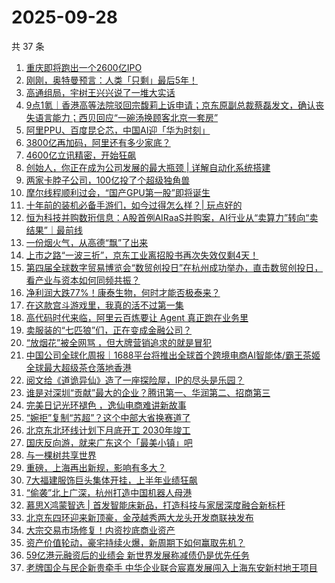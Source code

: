 # 2025-09-28

共 37 条

<!-- BEGIN 36KR -->
<!-- 最后更新时间 2025-09-28 05:06:58 +0800 -->
1. [重庆即将跑出一个2600亿IPO](https://36kr.com/p/3484449168465031)
1. [刚刚，奥特曼预言：人类「只剩」最后5年！](https://36kr.com/p/3484615603543174)
1. [高通组局，宇树王兴兴说了一堆大实话](https://36kr.com/p/3484272367885191)
1. [9点1氪｜香港高等法院驳回宗馥莉上诉申请；京东原副总裁蔡磊发文，确认丧失语言能力；西贝回应“一碗汤换顾客北京一套房”](https://36kr.com/p/3484279219100804)
1. [阿里PPU、百度昆仑芯，中国AI迎「华为时刻」](https://36kr.com/p/3484261250653061)
1. [3800亿再加码，阿里还有多少家底？](https://36kr.com/p/3484329814744197)
1. [4600亿立讯精密，开始狂飙](https://36kr.com/p/3484307941513345)
1. [创始人，你正在成为公司发展的最大瓶颈 | 详解自动化系统搭建](https://36kr.com/p/3449233402418825)
1. [两家卡脖子公司，100亿投了个超级独角兽](https://36kr.com/p/3484648409439104)
1. [摩尔线程顺利过会，“国产GPU第一股”即将诞生](https://36kr.com/p/3484433945697153)
1. [十年前的装机必备手游们，如今过得怎么样？| 玩点好的](https://36kr.com/p/3484591114771330)
1. [恒为科技并购数珩信息：A股首例AIRaaS并购案，AI行业从“卖算力”转向“卖结果”｜最前线](https://36kr.com/p/3484384487086985)
1. [一份烟火气，从高德“飘”了出来](https://36kr.com/p/3484689440005250)
1. [上市之路“一波三折”，京东工业离招股书再次失效仅剩4天！](https://36kr.com/p/3483539615127689)
1. [第四届全球数字贸易博览会“数贸创投日”在杭州成功举办，直击数贸创投日，看产业与资本如何同频共振？](https://36kr.com/p/3484576932453507)
1. [净利润大跌77%！康泰生物，何时才能否极泰来？](https://36kr.com/p/3482930587556232)
1. [在这款宫斗游戏里，我真的活不过第一集](https://36kr.com/p/3484681691667333)
1. [高代码时代来临，阿里云百炼要让 Agent 真正跑在业务里](https://36kr.com/p/3484631535033224)
1. [卖服装的“七匹狼”们，正在变成金融公司？](https://36kr.com/p/3484358685415557)
1. [“放烟花”被全网骂 ，但大牌营销追求的就是冒犯](https://36kr.com/p/3484707058244484)
1. [中国公司全球化周报｜1688平台将推出全球首个跨境电商AI智能体/霸王茶姬全球最大超级茶仓落地香港](https://36kr.com/p/3485033821854592)
1. [阅文给《道诡异仙》造了一座探险屋，IP的尽头是乐园？](https://36kr.com/p/3483615843261569)
1. [谁是对深圳“贡献”最大的企业？腾讯第一、华润第二、招商第三](https://36kr.com/p/3484466418211713)
1. [完美日记光环褪色 ，逸仙电商难讲新故事](https://36kr.com/p/3484474050927748)
1. [“婉拒”复制“苏超”？这个中部大省换赛道了](https://36kr.com/p/3484455140645764)
1. [北京东北环线计划下月底开工  2030年竣工](https://36kr.com/p/3484482742573959)
1. [国庆反向游，就来广东这个「最美小镇」吧](https://36kr.com/p/3484375291829122)
1. [与一棵树共享世界](https://36kr.com/p/3484357281750152)
1. [重磅，上海再出新规，影响有多大？](https://36kr.com/p/3484336654834820)
1. [7大福建服饰巨头集体开挂，上半年业绩狂飙](https://36kr.com/p/3484458140998528)
1. [“偷袭”北上广深，杭州打造中国机器人母港](https://36kr.com/p/3484362477116549)
1. [慕思X鸿蒙智选 | 首发智能床新品，打造科技与家居深度融合新标杆](https://36kr.com/p/3484068879113350)
1. [北京东四环迎来新顶豪，金茂越秀两大龙头开发商联袂发布](https://36kr.com/p/3484397322984321)
1. [大宗交易市场修复！内资抄底商业资产](https://36kr.com/p/3484463403375748)
1. [资产价值轮动，豪宅持续火爆，新周期下如何赢取先机？](https://36kr.com/p/3484342578617474)
1. [59亿港元融资后的业绩会 新世界发展称减债仍是优先任务](https://36kr.com/p/3484451532332161)
1. [老牌国企与民企新贵牵手 中华企业联合宸嘉发展闯入上海东安新村地王项目](https://36kr.com/p/3484381889780866)
<!-- END 36KR -->